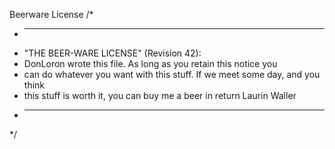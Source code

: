 Beerware License
/*
* ----------------------------------------------------------------------------
* "THE BEER-WARE LICENSE" (Revision 42):
* DonLoron wrote this file. As long as you retain this notice you
* can do whatever you want with this stuff. If we meet some day, and you think
* this stuff is worth it, you can buy me a beer in return Laurin Waller
* ----------------------------------------------------------------------------
*/